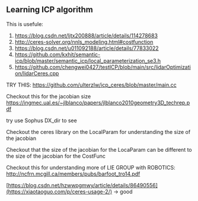 ## Learning ICP algorithm

This is usefule:
1. https://blog.csdn.net/ljtx200888/article/details/114278683
2. http://ceres-solver.org/nnls_modeling.html#costfunction
3. https://blog.csdn.net/u011092188/article/details/77833022
4. https://github.com/kxhit/semantic-icp/blob/master/semantic_icp/local_parameterization_se3.h
5. https://github.com/chengwei0427/testICP/blob/main/src/lidarOptimization/lidarCeres.cpp

TRY THIS:
https://github.com/ulterzlw/icp_ceres/blob/master/main.cc

Checkout this for the jacobian size
https://ingmec.ual.es/~jlblanco/papers/jlblanco2010geometry3D_techrep.pdf

try use Sophus DX_dir to see

Checkout the ceres library on the LocalParam for understanding the size of the jacobian

Checkout that the size of the jacobian for the LocaParam can be different to the size of the jacobian for the CostFunc

Checkout this for understanding more of LIE GROUP with ROBOTICS: http://ncfrn.mcgill.ca/members/pubs/barfoot_tro14.pdf

[https://blog.csdn.net/hzwwpgmwy/article/details/86490556](https://xiaotaoguo.com/p/ceres-usage-2/) -> good
